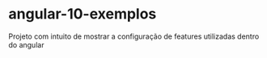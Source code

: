 # angular-10-exemplos
Projeto com intuito de mostrar a configuração de features utilizadas dentro do angular 
